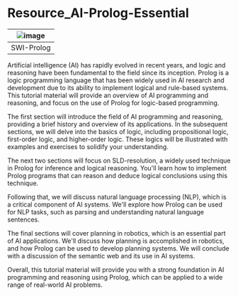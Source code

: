 # Resource_AI-Prolog-Essential

|![image](https://user-images.githubusercontent.com/19381768/226217715-226fa261-1825-451d-8b9b-d2631a17aecd.png)|
|:--:|
|SWI-Prolog|

Artificial intelligence (AI) has rapidly evolved in recent years, and logic and reasoning have been fundamental to the field since its inception. Prolog is a logic programming language that has been widely used in AI research and development due to its ability to implement logical and rule-based systems. This tutorial material will provide an overview of AI programming and reasoning, and focus on the use of Prolog for logic-based programming.

The first section will introduce the field of AI programming and reasoning, providing a brief history and overview of its applications. In the subsequent sections, we will delve into the basics of logic, including propositional logic, first-order logic, and higher-order logic. These logics will be illustrated with examples and exercises to solidify your understanding.

The next two sections will focus on SLD-resolution, a widely used technique in Prolog for inference and logical reasoning. You'll learn how to implement Prolog programs that can reason and deduce logical conclusions using this technique.

Following that, we will discuss natural language processing (NLP), which is a critical component of AI systems. We'll explore how Prolog can be used for NLP tasks, such as parsing and understanding natural language sentences.

The final sections will cover planning in robotics, which is an essential part of AI applications. We'll discuss how planning is accomplished in robotics, and how Prolog can be used to develop planning systems. We will conclude with a discussion of the semantic web and its use in AI systems.

Overall, this tutorial material will provide you with a strong foundation in AI programming and reasoning using Prolog, which can be applied to a wide range of real-world AI problems.
